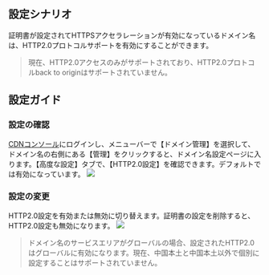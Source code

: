 ## 設定シナリオ
証明書が設定されてHTTPSアクセラレーションが有効になっているドメイン名は、HTTP2.0プロトコルサポートを有効にすることができます。
>現在、HTTP2.0アクセスのみがサポートされており、HTTP2.0プロトコルback to originはサポートされていません。

## 設定ガイド
### 設定の確認
[CDNコンソール](https://console.cloud.tencent.com/cdn)にログインし、メニューバーで【ドメイン管理】を選択して、ドメイン名の右側にある【管理】をクリックすると、ドメイン名設定ページに入ります。【高度な設定】タブで、【HTTP2.0設定】を確認できます。デフォルトでは有効になっています。
![](https://main.qcloudimg.com/raw/6baf0831d42acad8b8ab1a0c705805bf.png)

### 設定の変更
HTTP2.0設定を有効または無効に切り替えます。証明書の設定を削除すると、HTTP2.0設定も無効になります。
![](https://main.qcloudimg.com/raw/f26532a1f9ebbe14633b9726b0ed58de.png)

>ドメイン名のサービスエリアがグローバルの場合、設定されたHTTP2.0 はグローバルに有効になります。現在、中国本土と中国本土以外で個別に設定することはサポートされていません。

